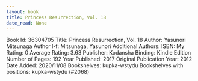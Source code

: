 ```yaml
---
layout: book
title: Princess Resurrection, Vol. 18
date_read: None
---
```


Book Id: 36304705
Title: Princess Resurrection, Vol. 18
Author: Yasunori Mitsunaga
Author l-f: Mitsunaga, Yasunori
Additional Authors: 
ISBN: 
My Rating: 0
Average Rating: 3.63
Publisher: Kodansha
Binding: Kindle Edition
Number of Pages: 192
Year Published: 2017
Original Publication Year: 2012
Date Added: 2020/11/08
Bookshelves: kupka-wstydu
Bookshelves with positions: kupka-wstydu (#2068)

